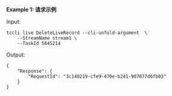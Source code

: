 **Example 1: 请求示例**



Input: 

```
tccli live DeleteLiveRecord --cli-unfold-argument  \
    --StreamName stream1 \
    --TaskId 5645214
```

Output: 
```
{
    "Response": {
        "RequestId": "3c140219-cfe9-470e-b241-907877d6fb03"
    }
}
```

